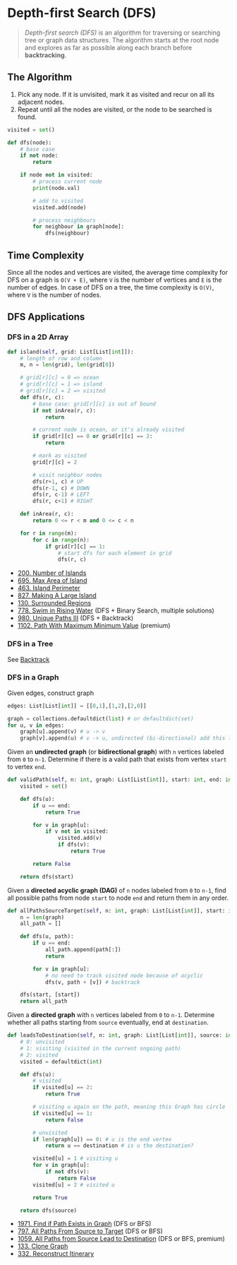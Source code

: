 # Depth-first Search (DFS)

> _Depth-first search (DFS)_ is an algorithm for traversing or searching tree or graph data structures. The algorithm starts at the root node and explores as far as possible along each branch before **backtracking**.

## The Algorithm

1. Pick any node. If it is unvisited, mark it as visited and recur on all its adjacent nodes.
2. Repeat until all the nodes are visited, or the node to be searched is found.

```py
visited = set()

def dfs(node):
    # base case
    if not node:
        return

    if node not in visited:
        # process current node
        print(node.val)

        # add to visited
        visited.add(node)

        # process neighbours
        for neighbour in graph[node]:
            dfs(neighbour)
```

## Time Complexity

Since all the nodes and vertices are visited, the average time complexity for DFS on a graph is `O(V + E)`, where `V` is the number of vertices and `E` is the number of edges. In case of DFS on a tree, the time complexity is `O(V)`, where `V` is the number of nodes.

## DFS Applications

### DFS in a 2D Array

```py
def island(self, grid: List[List[int]]):
    # length of row and column
    m, n = len(grid), len(grid[0])

    # grid[r][c] = 0 => ocean
    # grid[r][c] = 1 => island
    # grid[r][c] = 2 => visited
    def dfs(r, c):
        # base case: grid[r][c] is out of bound
        if not inArea(r, c):
            return

        # current node is ocean, or it's already visited
        if grid[r][c] == 0 or grid[r][c] == 2:
            return

        # mark as visited
        grid[r][c] = 2

        # visit neighbor nodes
        dfs(r+1, c) # UP
        dfs(r-1, c) # DOWN
        dfs(r, c-1) # LEFT
        dfs(r, c+1) # RIGHT

    def inArea(r, c):
        return 0 <= r < m and 0 <= c < n

    for r in range(m):
        for c in range(n):
            if grid[r][c] == 1:
                # start dfs for each element in grid
                dfs(r, c)
```

- [200. Number of Islands](https://leetcode.com/problems/number-of-islands/)
- [695. Max Area of Island](https://leetcode.com/problems/max-area-of-island/)
- [463. Island Perimeter](https://leetcode.com/problems/island-perimeter/)
- [827. Making A Large Island](https://leetcode.com/problems/making-a-large-island/)
- [130. Surrounded Regions](https://leetcode.com/problems/surrounded-regions/)
- [778. Swim in Rising Water](https://leetcode.com/problems/swim-in-rising-water/) (DFS + Binary Search, multiple solutions)
- [980. Unique Paths III](https://leetcode.com/problems/unique-paths-iii/) (DFS + Backtrack)
- [1102. Path With Maximum Minimum Value](https://leetcode.com/problems/path-with-maximum-minimum-value/) (premium)

### DFS in a Tree

See [Backtrack](<../Chapter%204%20Binary%20Trees/4.6%20Backtrack.md>)

### DFS in a Graph

Given edges, construct graph
```py
edges: List[List[int]] = [[0,1],[1,2],[2,0]]

graph = collections.defaultdict(list) # or defaultdict(set)
for u, v in edges:
    graph[u].append(v) # u -> v
    graph[v].append(u) # v -> u, undirected (bi-directional) add this line
```

Given an **undirected graph** (or **bidirectional graph**) with `n` vertices labeled from `0` to `n-1`. Determine if there is a valid path that exists from vertex `start` to vertex `end`.
```py
def validPath(self, n: int, graph: List[List[int]], start: int, end: int) -> bool:
    visited = set()

    def dfs(u):
        if u == end:
            return True

        for v in graph[u]:
            if v not in visited:
                visited.add(v)
                if dfs(v):
                    return True

        return False

    return dfs(start)
```

Given a **directed acyclic graph (DAG)** of `n` nodes labeled from `0` to `n-1`, find all possible paths from node `start` to node `end` and return them in any order.
```py
def allPathsSourceTarget(self, n: int, graph: List[List[int]], start: int, end: int) -> List[List[int]]:
    n = len(graph)
    all_path = []

    def dfs(u, path):
        if u == end:
            all_path.append(path[:])
            return

        for v in graph[u]:
            # no need to track visited node because of acyclic
            dfs(v, path + [v]) # backtrack

    dfs(start, [start])
    return all_path
```

Given a **directed graph** with `n` vertices labeled from `0` to `n-1`. Determine whether all paths starting from `source` eventually, end at `destination`.
```py
def leadsToDestination(self, n: int, graph: List[List[int]], source: int, destination: int) -> bool:
    # 0: unvisited
    # 1: visiting (visited in the current ongoing path)
    # 2: visited
    visited = defaultdict(int)

    def dfs(u):
        # visited
        if visited[u] == 2:
            return True

        # visiting u again on the path, meaning this Graph has circle
        if visited[u] == 1:
            return False

        # unvisited
        if len(graph[u]) == 0: # u is the end vertex
            return u == destination # is u the destination?

        visited[u] = 1 # visiting u
        for v in graph[u]:
            if not dfs(v):
                return False
        visited[u] = 2 # visited u

        return True

    return dfs(source)
```

- [1971. Find if Path Exists in Graph](https://leetcode.com/problems/find-if-path-exists-in-graph/) (DFS or BFS)
- [797. All Paths From Source to Target](https://leetcode.com/problems/all-paths-from-source-to-target/) (DFS or BFS)
- [1059. All Paths from Source Lead to Destination](https://leetcode.com/problems/all-paths-from-source-lead-to-destination/) (DFS or BFS, premium)
- [133. Clone Graph](https://leetcode.com/problems/clone-graph/)
- [332. Reconstruct Itinerary](https://leetcode.com/problems/reconstruct-itinerary/)
